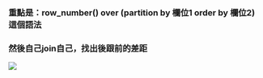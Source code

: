 ### 重點是：row_number() over (partition by 欄位1 order by 欄位2) 這個語法

### 然後自己join自己，找出後跟前的差距

<img src='https://i.imgur.com/xPdhoNx.jpg'>
